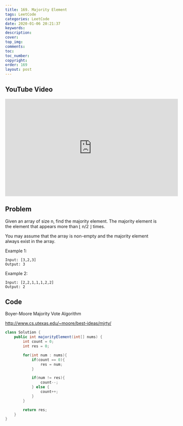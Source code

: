 ```yaml
---
title: 169. Majority Element
tags: LeetCode
categories: LeetCode
date: 2020-01-06 20:21:37
keywords:
description:
cover:
top_img:
comments:
toc:
toc_number:
copyright:
order: 169
layout: post
---
```


## YouTube Video

<iframe width="560" height="315" src="https://www.youtube.com/embed/2s7b0zs4Vf4" frameborder="0" allow="accelerometer; autoplay; encrypted-media; gyroscope; picture-in-picture" allowfullscreen></iframe>

## Problem

Given an array of size n, find the majority element. The majority element is the element that appears more than ⌊ n/2 ⌋ times.

You may assume that the array is non-empty and the majority element always exist in the array.

Example 1:

```
Input: [3,2,3]
Output: 3
```

Example 2:

```
Input: [2,2,1,1,1,2,2]
Output: 2
```

## Code

Boyer-Moore Majority Vote Algorithm

http://www.cs.utexas.edu/~moore/best-ideas/mjrty/

```java
class Solution {
    public int majorityElement(int[] nums) {
        int count = 0;
        int res = 0;

        for(int num : nums){
            if(count == 0){
                res = num;
            }

            if(num != res){
                count--;
            } else {
                count++;
            }
        }

        return res;
    }
}
```
